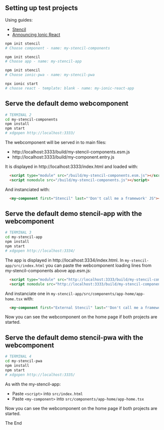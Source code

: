 ## Setting up test projects

Using guides:

* [Stencil](https://stenciljs.com/docs/getting-started)
* [Announcing Ionic React](https://ionicframework.com/blog/announcing-ionic-react/)

```bash
npm init stencil
# Choose component - name: my-stencil-components

npm init stencil
# Choose app - name: my-stencil-app

npm init stencil
# Choose ionic-pwa - name: my-stencil-pwa

npx ionic start
# choose react - template: blank - name: my-ionic-react-app
```

## Serve the default demo webcomponent

```bash
# TERMINAL 2
cd my-stencil-components
npm install
npm start
# xdgopen http://localhost:3333/
```

The webcomponent will be served in to main files:
* http://localhost:3333/build/my-stencil-components.esm.js
* http://localhost:3333/build/my-component.entry.js

It is displayed in http://localhost:3333/index.html and loaded with:

```html
  <script type="module" src="/build/my-stencil-components.esm.js"></script>
  <script nomodule src="/build/my-stencil-components.js"></script>
```

And instanciated with:

```html
  <my-component first="Stencil" last="'Don't call me a framework' JS"></my-component>
```

## Serve the default demo stencil-app with the webcomponent

```bash
# TERMINAL 3
cd my-stencil-app
npm install
npm start
# xdgopen http://localhost:3334/
```

The app is displayed in http://localhost:3334/index.html. In `my-stencil-app/src/index.html` you can paste the webcomponent loading lines from my-stencil-components above app.esm.js:

```html
  <script type="module" src="http://localhost:3333/build/my-stencil-components.esm.js"></script>
  <script nomodule src="http://localhost:3333/build/my-stencil-components.js"></script>
```

And instanciate one in `my-stencil-app/src/components/app-home/app-home.tsx` with:

```html
  <my-component first="External Stencil" last="'Don't call me a framework' JS"></my-component>
```

Now you can see the webcomponent on the home page if both projects are started.

## Serve the default demo stencil-pwa with the webcomponent

```bash
# TERMINAL 4
cd my-stencil-pwa
npm install
npm start
# xdgopen http://localhost:3335/
```

As with the my-stencil-app:

* Paste `<script>` into `src/index.html`
* Paste `<my-component>` into `src/components/app-home/app-home.tsx`

Now you can see the webcomponent on the home page if both projects are started.

The End